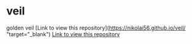 # veil
golden veil
[Link to view this repository](https://nikolai56.github.io/veil/ "target="_blank")
<a href="https://nikolai56.github.io/veil/" target="_blank">Link to view this repository</a>
